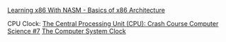 [Learning x86 With NASM - Basics of x86 Architecture](https://www.youtube.com/watch?v=UUTpCd-nPSg&list=PL2EF13wm-hWCoj6tUBGUmrkJmH1972dBB&index=4)

CPU Clock:
[The Central Processing Unit (CPU): Crash Course Computer Science #7](https://www.youtube.com/watch?v=FZGugFqdr60&t=591s)
[The Computer System Clock](https://www.youtube.com/watch?v=CRVpoTZ8mn4&t=634s)
